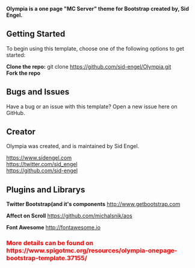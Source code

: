 <b>Olympia is a one page "MC Server" theme for Bootstrap created by, Sid Engel.</b>


<h2>Getting Started</h2>

To begin using this template, choose one of the following options to get started:

<b>Clone the repo:</b> git clone https://github.com/sid-engel/Olympia.git<br>
<b>Fork the repo</b><br>


<h2>Bugs and Issues</h2>

Have a bug or an issue with this template? Open a new issue here on GitHub.


<h2>Creator</h2>

Olympia was created, and is maintained by Sid Engel.

https://www.sidengel.com<br>
https://twitter.com/sid_engel<br>
https://github.com/sid-engel<br>

<h2>Plugins and Librarys</h2>

<b>Twitter Bootstrap(and it's components</b>
http://www.getbootstrap.com<br>

<b>Affect on Scroll</b>
https://github.com/michalsnik/aos<br>

<b>Font Awesome</b>
http://fontawesome.io<br>

<h3 style="color: red;">More details can be found on https://www.spigotmc.org/resources/olympia-onepage-bootstrap-template.37155/</h3>
